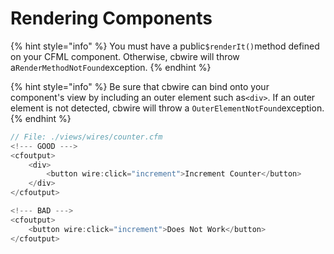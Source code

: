 # Rendering Components

{% hint style="info" %}
You must have a public`$renderIt()`method defined on your CFML component. Otherwise, cbwire will throw a`RenderMethodNotFound`exception.
{% endhint %}

{% hint style="info" %}
Be sure that cbwire can bind onto your component's view by including an outer element such as`<div>`. If an outer element is not detected, cbwire will throw a `OuterElementNotFound`exception.
{% endhint %}

```javascript
// File: ./views/wires/counter.cfm
<!--- GOOD --->
<cfoutput>
    <div>
        <button wire:click="increment">Increment Counter</button>
    </div>
</cfoutput>

<!--- BAD --->
<cfoutput>
    <button wire:click="increment">Does Not Work</button>
</cfoutput>
```
